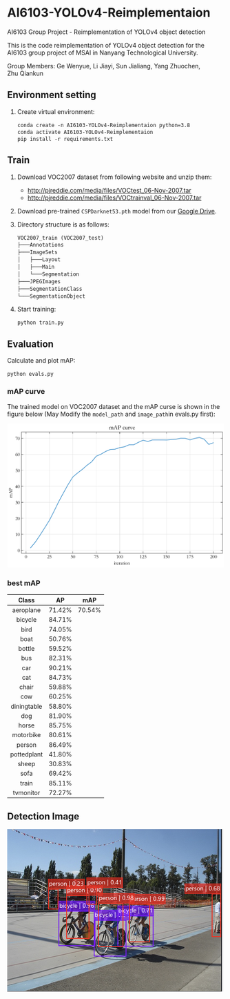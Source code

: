 # AI6103-YOLOv4-Reimplementaion

AI6103 Group Project - Reimplementation of YOLOv4 object detection

This is the code reimplementation of YOLOv4 object detection for the AI6103 group project of MSAI in Nanyang Technological University.

Group Members: Ge Wenyue, Li Jiayi, Sun Jialiang, Yang Zhuochen, Zhu Qiankun

## Environment setting

1. Create virtual environment:

   ```shell
   conda create -n AI6103-YOLOv4-Reimplementaion python=3.8
   conda activate AI6103-YOLOv4-Reimplementaion
   pip install -r requirements.txt
   ```

## Train

1. Download VOC2007 dataset from following website and unzip them:

   - http://pjreddie.com/media/files/VOCtest_06-Nov-2007.tar
   - http://pjreddie.com/media/files/VOCtrainval_06-Nov-2007.tar

2. Download pre-trained `CSPDarknet53.pth` model from our [Google Drive](https://drive.google.com/file/d/1xqj_yx1Y_jz_UPHzzgNfNAcADtQSbDII/view?usp=share_link).

3. Directory structure is as follows:

   ```txt
   VOC2007_train (VOC2007_test)
   ├───Annotations
   ├───ImageSets
   │   ├───Layout
   │   ├───Main
   │   └───Segmentation
   ├───JPEGImages
   ├───SegmentationClass
   └───SegmentationObject
   ```

4. Start training:

   ```shell
   python train.py
   ```

## Evaluation

Calculate and plot mAP:

```shell
python evals.py
```

### mAP curve

The trained model on VOC2007 dataset and the mAP curse is shown in the figure below (May Modify the `model_path` and `image_path`in evals.py first):

![mAP Curve](mAP_Curve.png)

### best mAP

|    Class    |   AP   |  mAP   |
| :---------: | :----: | :----: |
|  aeroplane  | 71.42% | 70.54% |
|   bicycle   | 84.71% |
|    bird     | 74.05% |
|    boat     | 50.76% |
|   bottle    | 59.52% |
|     bus     | 82.31% |
|     car     | 90.21% |
|     cat     | 84.73% |
|    chair    | 59.88% |
|     cow     | 60.25% |
| diningtable | 58.80% |
|     dog     | 81.90% |
|    horse    | 85.75% |
|  motorbike  | 80.61% |
|   person    | 86.49% |
| pottedplant | 41.80% |
|    sheep    | 30.83% |
|    sofa     | 69.42% |
|    train    | 85.11% |
|  tvmonitor  | 72.27% |

## Detection Image

![Detection Image](resultSample1.png)
